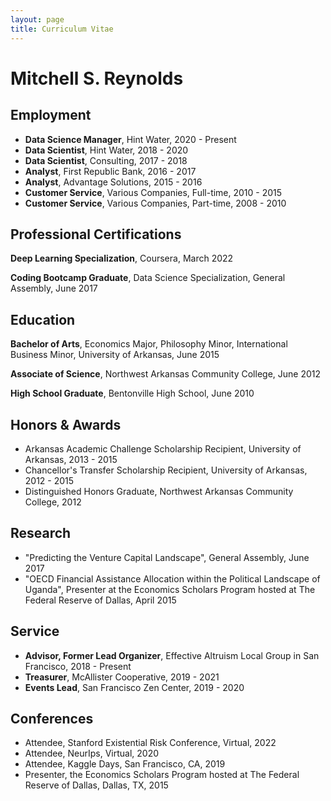 ```yaml
---
layout: page
title: Curriculum Vitae
---
```

# Mitchell S. Reynolds


## Employment
- **Data Science Manager**, Hint Water, 2020 - Present
- **Data Scientist**, Hint Water, 2018 - 2020
- **Data Scientist**, Consulting, 2017 - 2018
- **Analyst**, First Republic Bank, 2016 - 2017
- **Analyst**, Advantage Solutions, 2015 - 2016
- **Customer Service**, Various Companies, Full-time, 2010 - 2015
- **Customer Service**, Various Companies, Part-time, 2008 - 2010


## Professional Certifications
**Deep Learning Specialization**, Coursera, March 2022

**Coding Bootcamp Graduate**, Data Science Specialization, General Assembly, June 2017


## Education
**Bachelor of Arts**, Economics Major, Philosophy Minor, International Business Minor, University of Arkansas, June 2015

**Associate of Science**, Northwest Arkansas Community College, June 2012

**High School Graduate**, Bentonville High School, June 2010


## Honors & Awards
- Arkansas Academic Challenge Scholarship Recipient, University of Arkansas, 2013 - 2015
- Chancellor's Transfer Scholarship Recipient, University of Arkansas, 2012 - 2015
- Distinguished Honors Graduate, Northwest Arkansas Community College, 2012


## Research
- "Predicting the Venture Capital Landscape", General Assembly, June 2017
- "OECD Financial Assistance Allocation within the Political Landscape of Uganda", Presenter at the Economics Scholars Program hosted at The Federal Reserve of Dallas, April 2015


## Service
- **Advisor, Former Lead Organizer**, Effective Altruism Local Group in San Francisco, 2018 - Present
- **Treasurer**, McAllister Cooperative, 2019 - 2021
- **Events Lead**, San Francisco Zen Center, 2019 - 2020


## Conferences
- Attendee, Stanford Existential Risk Conference, Virtual, 2022
- Attendee, NeurIps, Virtual, 2020
- Attendee, Kaggle Days, San Francisco, CA, 2019
- Presenter, the Economics Scholars Program hosted at The Federal Reserve of Dallas, Dallas, TX, 2015
